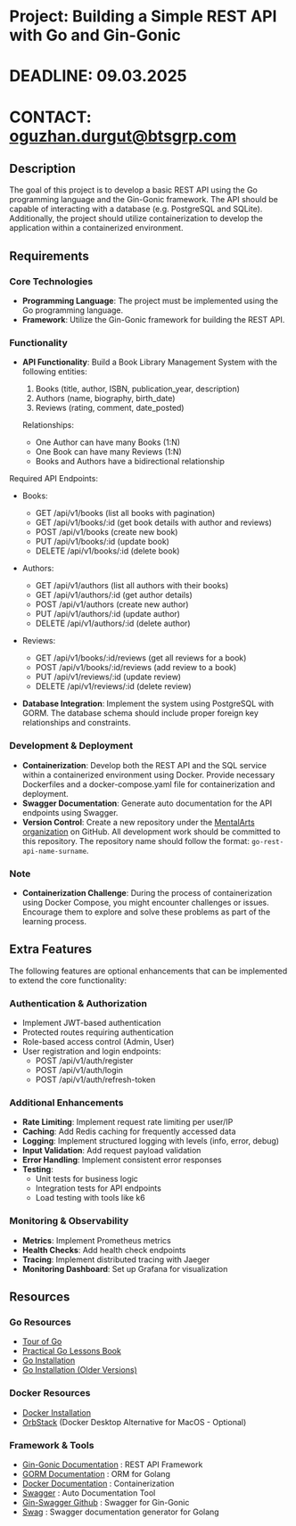 # Project: Building a Simple REST API with Go and Gin-Gonic

# DEADLINE: 09.03.2025

# CONTACT: oguzhan.durgut@btsgrp.com

## Description

The goal of this project is to develop a basic REST API using the Go programming language and the Gin-Gonic framework. The API should be capable of interacting with a database (e.g. PostgreSQL and SQLite). Additionally, the project should utilize containerization to develop the application within a containerized environment.

## Requirements

### Core Technologies

-   **Programming Language**: The project must be implemented using the Go programming language.
-   **Framework**: Utilize the Gin-Gonic framework for building the REST API.

### Functionality

-   **API Functionality**: Build a Book Library Management System with the following entities:

    1. Books (title, author, ISBN, publication_year, description)
    2. Authors (name, biography, birth_date)
    3. Reviews (rating, comment, date_posted)

    Relationships:

    -   One Author can have many Books (1:N)
    -   One Book can have many Reviews (1:N)
    -   Books and Authors have a bidirectional relationship

Required API Endpoints:

-   Books:

    -   GET /api/v1/books (list all books with pagination)
    -   GET /api/v1/books/:id (get book details with author and reviews)
    -   POST /api/v1/books (create new book)
    -   PUT /api/v1/books/:id (update book)
    -   DELETE /api/v1/books/:id (delete book)

-   Authors:

    -   GET /api/v1/authors (list all authors with their books)
    -   GET /api/v1/authors/:id (get author details)
    -   POST /api/v1/authors (create new author)
    -   PUT /api/v1/authors/:id (update author)
    -   DELETE /api/v1/authors/:id (delete author)

-   Reviews:

    -   GET /api/v1/books/:id/reviews (get all reviews for a book)
    -   POST /api/v1/books/:id/reviews (add review to a book)
    -   PUT /api/v1/reviews/:id (update review)
    -   DELETE /api/v1/reviews/:id (delete review)

-   **Database Integration**: Implement the system using PostgreSQL with GORM. The database schema should include proper foreign key relationships and constraints.

### Development & Deployment

-   **Containerization**: Develop both the REST API and the SQL service within a containerized environment using Docker. Provide necessary Dockerfiles and a docker-compose.yaml file for containerization and deployment.
-   **Swagger Documentation**: Generate auto documentation for the API endpoints using Swagger.
-   **Version Control**: Create a new repository under the [MentalArts organization](https://github.com/MentalArts) on GitHub. All development work should be committed to this repository. The repository name should follow the format: `go-rest-api-name-surname`.

### Note

-   **Containerization Challenge**: During the process of containerization using Docker Compose, you might encounter challenges or issues. Encourage them to explore and solve these problems as part of the learning process.

## Extra Features

The following features are optional enhancements that can be implemented to extend the core functionality:

### Authentication & Authorization

-   Implement JWT-based authentication
-   Protected routes requiring authentication
-   Role-based access control (Admin, User)
-   User registration and login endpoints:
    -   POST /api/v1/auth/register
    -   POST /api/v1/auth/login
    -   POST /api/v1/auth/refresh-token

### Additional Enhancements

-   **Rate Limiting**: Implement request rate limiting per user/IP
-   **Caching**: Add Redis caching for frequently accessed data
-   **Logging**: Implement structured logging with levels (info, error, debug)
-   **Input Validation**: Add request payload validation
-   **Error Handling**: Implement consistent error responses
-   **Testing**:
    -   Unit tests for business logic
    -   Integration tests for API endpoints
    -   Load testing with tools like k6

### Monitoring & Observability

-   **Metrics**: Implement Prometheus metrics
-   **Health Checks**: Add health check endpoints
-   **Tracing**: Implement distributed tracing with Jaeger
-   **Monitoring Dashboard**: Set up Grafana for visualization

## Resources

### Go Resources

-   [Tour of Go](https://tour.golang.org/)
-   [Practical Go Lessons Book](https://www.practical-go-lessons.com/)
-   [Go Installation](https://golang.org/doc/install)
-   [Go Installation (Older Versions)](https://golang.org/dl/)

### Docker Resources

-   [Docker Installation](https://docs.docker.com/get-docker/)
-   [OrbStack](https://orbstack.dev/) (Docker Desktop Alternative for MacOS - Optional)

### Framework & Tools

-   [Gin-Gonic Documentation](https://gin-gonic.com/) : REST API Framework
-   [GORM Documentation](https://gorm.io/) : ORM for Golang
-   [Docker Documentation](https://docs.docker.com/) : Containerization
-   [Swagger](https://swagger.io/) : Auto Documentation Tool
-   [Gin-Swagger Github](https://github.com/swaggo/gin-swagger) : Swagger for Gin-Gonic
-   [Swag](https://github.com/swaggo/swag) : Swagger documentation generator for Golang
